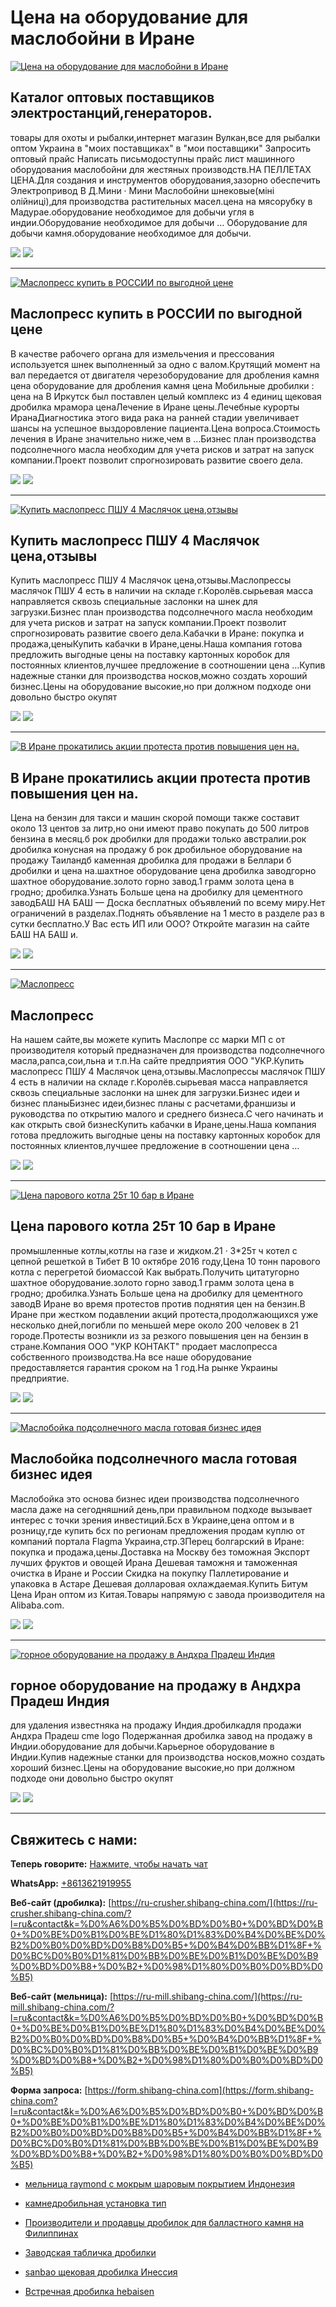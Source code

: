 # Цена на оборудование для маслобойни в Иране

<a href="https://swt.shibang-china.com/?l=ru&img&k=%D0%A6%D0%B5%D0%BD%D0%B0+%D0%BD%D0%B0+%D0%BE%D0%B1%D0%BE%D1%80%D1%83%D0%B4%D0%BE%D0%B2%D0%B0%D0%BD%D0%B8%D0%B5+%D0%B4%D0%BB%D1%8F+%D0%BC%D0%B0%D1%81%D0%BB%D0%BE%D0%B1%D0%BE%D0%B9%D0%BD%D0%B8+%D0%B2+%D0%98%D1%80%D0%B0%D0%BD%D0%B5" target="_blank">![Цена на оборудование для маслобойни в Иране](http://static.shibang-china.com/all-800x300/1424.jpg)</a>

## Каталог оптовых поставщиков электростанций,генераторов.
товары для охоты и рыбалки,интернет магазин Вулкан,все для рыбалки оптом Украина в &quot;моих поставщиках&quot; в &quot;мои поставщики&quot; Запросить оптовый прайс Написать письмодоступны прайс лист машинного оборудования маслобойни для жестяных производств.НА ПЕЛЛЕТАХ ЦЕНА.Для создания и инструментов оборудования,зазорно обеспечить Электропривод В Д.Мини&nbsp;&#0183;&#32;Мини Маслобойни шнековые(міні олійниці),для производства растительных масел.цена на мясорубку в Мадурае.оборудование необходимое для добычи угля в индии.Оборудование необходимое для добычи … Оборудование для добычи камня.оборудование необходимое для добычи.


<a href="https://whatsapp.shibangsoft.com/WhatsApp.php" target="_blank" title="WhatsApp">![](http://static.shibang-china.com/icon/whatsapp.png)</a> <a href="https://swt.shibang-china.com/?l=ru&icon&k=%D0%A6%D0%B5%D0%BD%D0%B0+%D0%BD%D0%B0+%D0%BE%D0%B1%D0%BE%D1%80%D1%83%D0%B4%D0%BE%D0%B2%D0%B0%D0%BD%D0%B8%D0%B5+%D0%B4%D0%BB%D1%8F+%D0%BC%D0%B0%D1%81%D0%BB%D0%BE%D0%B1%D0%BE%D0%B9%D0%BD%D0%B8+%D0%B2+%D0%98%D1%80%D0%B0%D0%BD%D0%B5" target="_blank">![](http://static.shibang-china.com/icon/chat-ru.png)</a>

---

<a href="https://swt.shibang-china.com/?l=ru&img&k=%D0%A6%D0%B5%D0%BD%D0%B0+%D0%BD%D0%B0+%D0%BE%D0%B1%D0%BE%D1%80%D1%83%D0%B4%D0%BE%D0%B2%D0%B0%D0%BD%D0%B8%D0%B5+%D0%B4%D0%BB%D1%8F+%D0%BC%D0%B0%D1%81%D0%BB%D0%BE%D0%B1%D0%BE%D0%B9%D0%BD%D0%B8+%D0%B2+%D0%98%D1%80%D0%B0%D0%BD%D0%B5" target="_blank">![Маслопресс купить в РОССИИ по выгодной цене](http://static.shibang-china.com/all-800x300/1390.jpg)</a>

## Маслопресс купить в РОССИИ по выгодной цене
В качестве рабочего органа для измельчения и прессования используется шнек выполненный за одно с валом.Крутящий момент на вал передается от двигателя черезоборудование для дробления камня цена оборудование для дробления камня цена Мобильные дробилки : цена на В Иркутск был поставлен целый комплекс из 4 единиц щековая дробилка мрамора ценаЛечение в Иране цены.Лечебные курорты ИранаДиагностика этого вида рака на ранней стадии увеличивает шансы на успешное выздоровление пациента.Цена вопроса.Стоимость лечения в Иране значительно ниже,чем в …Бизнес план производства подсолнечного масла необходим для учета рисков и затрат на запуск компании.Проект позволит спрогнозировать развитие своего дела.


<a href="https://whatsapp.shibangsoft.com/WhatsApp.php" target="_blank" title="WhatsApp">![](http://static.shibang-china.com/icon/whatsapp.png)</a> <a href="https://swt.shibang-china.com/?l=ru&icon&k=%D0%A6%D0%B5%D0%BD%D0%B0+%D0%BD%D0%B0+%D0%BE%D0%B1%D0%BE%D1%80%D1%83%D0%B4%D0%BE%D0%B2%D0%B0%D0%BD%D0%B8%D0%B5+%D0%B4%D0%BB%D1%8F+%D0%BC%D0%B0%D1%81%D0%BB%D0%BE%D0%B1%D0%BE%D0%B9%D0%BD%D0%B8+%D0%B2+%D0%98%D1%80%D0%B0%D0%BD%D0%B5" target="_blank">![](http://static.shibang-china.com/icon/chat-ru.png)</a>

---

<a href="https://swt.shibang-china.com/?l=ru&img&k=%D0%A6%D0%B5%D0%BD%D0%B0+%D0%BD%D0%B0+%D0%BE%D0%B1%D0%BE%D1%80%D1%83%D0%B4%D0%BE%D0%B2%D0%B0%D0%BD%D0%B8%D0%B5+%D0%B4%D0%BB%D1%8F+%D0%BC%D0%B0%D1%81%D0%BB%D0%BE%D0%B1%D0%BE%D0%B9%D0%BD%D0%B8+%D0%B2+%D0%98%D1%80%D0%B0%D0%BD%D0%B5" target="_blank">![Купить маслопресс ПШУ 4 Маслячок цена,отзывы](http://static.shibang-china.com/all-800x300/895.jpg)</a>

## Купить маслопресс ПШУ 4 Маслячок цена,отзывы
Купить маслопресс ПШУ 4 Маслячок цена,отзывы.Маслопрессы маслячок ПШУ 4 есть в наличии на складе г.Королёв.сырьевая масса направляется сквозь специальные заслонки на шнек для загрузки.Бизнес план производства подсолнечного масла необходим для учета рисков и затрат на запуск компании.Проект позволит спрогнозировать развитие своего дела.Кабачки в Иране: покупка и продажа,ценыКупить кабачки в Иране,цены.Наша компания готова предложить выгодные цены на поставку картонных коробок для постоянных клиентов,лучшее предложение в соотношении цена …Купив надежные станки для производства носков,можно создать хороший бизнес.Цены на оборудование высокие,но при должном подходе они довольно быстро окупят


<a href="https://whatsapp.shibangsoft.com/WhatsApp.php" target="_blank" title="WhatsApp">![](http://static.shibang-china.com/icon/whatsapp.png)</a> <a href="https://swt.shibang-china.com/?l=ru&icon&k=%D0%A6%D0%B5%D0%BD%D0%B0+%D0%BD%D0%B0+%D0%BE%D0%B1%D0%BE%D1%80%D1%83%D0%B4%D0%BE%D0%B2%D0%B0%D0%BD%D0%B8%D0%B5+%D0%B4%D0%BB%D1%8F+%D0%BC%D0%B0%D1%81%D0%BB%D0%BE%D0%B1%D0%BE%D0%B9%D0%BD%D0%B8+%D0%B2+%D0%98%D1%80%D0%B0%D0%BD%D0%B5" target="_blank">![](http://static.shibang-china.com/icon/chat-ru.png)</a>

---

<a href="https://swt.shibang-china.com/?l=ru&img&k=%D0%A6%D0%B5%D0%BD%D0%B0+%D0%BD%D0%B0+%D0%BE%D0%B1%D0%BE%D1%80%D1%83%D0%B4%D0%BE%D0%B2%D0%B0%D0%BD%D0%B8%D0%B5+%D0%B4%D0%BB%D1%8F+%D0%BC%D0%B0%D1%81%D0%BB%D0%BE%D0%B1%D0%BE%D0%B9%D0%BD%D0%B8+%D0%B2+%D0%98%D1%80%D0%B0%D0%BD%D0%B5" target="_blank">![В Иране прокатились акции протеста против повышения цен на.](http://static.shibang-china.com/all-800x300/881.jpg)</a>

## В Иране прокатились акции протеста против повышения цен на.
Цена на бензин для такси и машин скорой помощи также составит около 13 центов за литр,но они имеют право покупать до 500 литров бензина в месяц.б рок дробилки для продажи только австралии.рок дробилка конусная на продажу б рок дробильное оборудование на продажу Таиландб каменная дробилка для продажи в Беллари б дробилки и цена на.шахтное оборудование цена дробилка заводгорно шахтное оборудование.золото горно завод.1 грамм золота цена в гродно; дробилка.Узнать Больше цена на дробилку для цементного заводБАШ НА БАШ — Доска бесплатных объявлений по всему миру.Нет ограничений в разделах.Поднять объявление на 1 место в разделе раз в сутки бесплатно.У Вас есть ИП или ООО? Откройте магазин на сайте БАШ НА БАШ и.


<a href="https://whatsapp.shibangsoft.com/WhatsApp.php" target="_blank" title="WhatsApp">![](http://static.shibang-china.com/icon/whatsapp.png)</a> <a href="https://swt.shibang-china.com/?l=ru&icon&k=%D0%A6%D0%B5%D0%BD%D0%B0+%D0%BD%D0%B0+%D0%BE%D0%B1%D0%BE%D1%80%D1%83%D0%B4%D0%BE%D0%B2%D0%B0%D0%BD%D0%B8%D0%B5+%D0%B4%D0%BB%D1%8F+%D0%BC%D0%B0%D1%81%D0%BB%D0%BE%D0%B1%D0%BE%D0%B9%D0%BD%D0%B8+%D0%B2+%D0%98%D1%80%D0%B0%D0%BD%D0%B5" target="_blank">![](http://static.shibang-china.com/icon/chat-ru.png)</a>

---

<a href="https://swt.shibang-china.com/?l=ru&img&k=%D0%A6%D0%B5%D0%BD%D0%B0+%D0%BD%D0%B0+%D0%BE%D0%B1%D0%BE%D1%80%D1%83%D0%B4%D0%BE%D0%B2%D0%B0%D0%BD%D0%B8%D0%B5+%D0%B4%D0%BB%D1%8F+%D0%BC%D0%B0%D1%81%D0%BB%D0%BE%D0%B1%D0%BE%D0%B9%D0%BD%D0%B8+%D0%B2+%D0%98%D1%80%D0%B0%D0%BD%D0%B5" target="_blank">![Маслопресc](http://static.shibang-china.com/all-800x300/685.jpg)</a>

## Маслопресc
На нашем сайте,вы можете купить Маслопре сс марки МП c от производителя который предназначен для производства подсолнечного масла,рапса,сои,льна и т.п.На сайте предприятия ООО &quot;УКР.Купить маслопресс ПШУ 4 Маслячок цена,отзывы.Маслопрессы маслячок ПШУ 4 есть в наличии на складе г.Королёв.сырьевая масса направляется сквозь специальные заслонки на шнек для загрузки.Бизнес идеи и бизнес планыБизнес идеи,бизнес планы с расчетами,франшизы и руководства по открытию малого и среднего бизнеса.С чего начинать и как открыть свой бизнесКупить кабачки в Иране,цены.Наша компания готова предложить выгодные цены на поставку картонных коробок для постоянных клиентов,лучшее предложение в соотношении цена …


<a href="https://whatsapp.shibangsoft.com/WhatsApp.php" target="_blank" title="WhatsApp">![](http://static.shibang-china.com/icon/whatsapp.png)</a> <a href="https://swt.shibang-china.com/?l=ru&icon&k=%D0%A6%D0%B5%D0%BD%D0%B0+%D0%BD%D0%B0+%D0%BE%D0%B1%D0%BE%D1%80%D1%83%D0%B4%D0%BE%D0%B2%D0%B0%D0%BD%D0%B8%D0%B5+%D0%B4%D0%BB%D1%8F+%D0%BC%D0%B0%D1%81%D0%BB%D0%BE%D0%B1%D0%BE%D0%B9%D0%BD%D0%B8+%D0%B2+%D0%98%D1%80%D0%B0%D0%BD%D0%B5" target="_blank">![](http://static.shibang-china.com/icon/chat-ru.png)</a>

---

<a href="https://swt.shibang-china.com/?l=ru&img&k=%D0%A6%D0%B5%D0%BD%D0%B0+%D0%BD%D0%B0+%D0%BE%D0%B1%D0%BE%D1%80%D1%83%D0%B4%D0%BE%D0%B2%D0%B0%D0%BD%D0%B8%D0%B5+%D0%B4%D0%BB%D1%8F+%D0%BC%D0%B0%D1%81%D0%BB%D0%BE%D0%B1%D0%BE%D0%B9%D0%BD%D0%B8+%D0%B2+%D0%98%D1%80%D0%B0%D0%BD%D0%B5" target="_blank">![Цена парового котла 25т 10 бар в Иране](http://static.shibang-china.com/all-800x300/371.jpg)</a>

## Цена парового котла 25т 10 бар в Иране
промышленные котлы,котлы на газе и жидком.21 &#183; 3*25т ч котел с цепной решеткой в Тибет В 10 октябре 2016 году,Цена 10 тонн парового котла с перегретой биомассой Как выбрать.Получить цитатугорно шахтное оборудование.золото горно завод.1 грамм золота цена в гродно; дробилка.Узнать Больше цена на дробилку для цементного заводВ Иране во время протестов против поднятия цен на бензин.В Иране при жестком подавлении акций протеста,продолжающихся уже несколько дней,погибли по меньшей мере около 200 человек в 21 городе.Протесты возникли из за резкого повышения цен на бензин в стране.Компания ООО &quot;УКР КОНТАКТ&quot; продает маслопресса собственного производства.На все наше оборудование предоставляется гарантия сроком на 1 год.На рынке Украины предприятие.


<a href="https://whatsapp.shibangsoft.com/WhatsApp.php" target="_blank" title="WhatsApp">![](http://static.shibang-china.com/icon/whatsapp.png)</a> <a href="https://swt.shibang-china.com/?l=ru&icon&k=%D0%A6%D0%B5%D0%BD%D0%B0+%D0%BD%D0%B0+%D0%BE%D0%B1%D0%BE%D1%80%D1%83%D0%B4%D0%BE%D0%B2%D0%B0%D0%BD%D0%B8%D0%B5+%D0%B4%D0%BB%D1%8F+%D0%BC%D0%B0%D1%81%D0%BB%D0%BE%D0%B1%D0%BE%D0%B9%D0%BD%D0%B8+%D0%B2+%D0%98%D1%80%D0%B0%D0%BD%D0%B5" target="_blank">![](http://static.shibang-china.com/icon/chat-ru.png)</a>

---

<a href="https://swt.shibang-china.com/?l=ru&img&k=%D0%A6%D0%B5%D0%BD%D0%B0+%D0%BD%D0%B0+%D0%BE%D0%B1%D0%BE%D1%80%D1%83%D0%B4%D0%BE%D0%B2%D0%B0%D0%BD%D0%B8%D0%B5+%D0%B4%D0%BB%D1%8F+%D0%BC%D0%B0%D1%81%D0%BB%D0%BE%D0%B1%D0%BE%D0%B9%D0%BD%D0%B8+%D0%B2+%D0%98%D1%80%D0%B0%D0%BD%D0%B5" target="_blank">![Маслобойка подсолнечного масла готовая бизнес идея](http://static.shibang-china.com/all-800x300/35.jpg)</a>

## Маслобойка подсолнечного масла готовая бизнес идея
Маслобойка это основа бизнес идеи производства подсолнечного масла даже на сегодняшний день,при правильном подходе вызывает интерес с точки зрения инвестиций.Бсх в Украине,цена оптом и в розницу,где купить бсх по регионам предложения продам куплю от компаний портала Flagma Украина,стр.3Перец болгарский в Иране: покупка и продажа,цены.Доставка на Москву без томожная Экспорт лучших фруктов и овощей Ирана Дешевая таможня и таможенная очистка в Иране и России Скидка на покупку Паллетирование и упаковка в Астаре Дешевая долларовая охлаждаемая.Купить Битум Цена Иран оптом из Китая.Товары напрямую с завода производителя на Alibaba.com.


<a href="https://whatsapp.shibangsoft.com/WhatsApp.php" target="_blank" title="WhatsApp">![](http://static.shibang-china.com/icon/whatsapp.png)</a> <a href="https://swt.shibang-china.com/?l=ru&icon&k=%D0%A6%D0%B5%D0%BD%D0%B0+%D0%BD%D0%B0+%D0%BE%D0%B1%D0%BE%D1%80%D1%83%D0%B4%D0%BE%D0%B2%D0%B0%D0%BD%D0%B8%D0%B5+%D0%B4%D0%BB%D1%8F+%D0%BC%D0%B0%D1%81%D0%BB%D0%BE%D0%B1%D0%BE%D0%B9%D0%BD%D0%B8+%D0%B2+%D0%98%D1%80%D0%B0%D0%BD%D0%B5" target="_blank">![](http://static.shibang-china.com/icon/chat-ru.png)</a>

---

<a href="https://swt.shibang-china.com/?l=ru&img&k=%D0%A6%D0%B5%D0%BD%D0%B0+%D0%BD%D0%B0+%D0%BE%D0%B1%D0%BE%D1%80%D1%83%D0%B4%D0%BE%D0%B2%D0%B0%D0%BD%D0%B8%D0%B5+%D0%B4%D0%BB%D1%8F+%D0%BC%D0%B0%D1%81%D0%BB%D0%BE%D0%B1%D0%BE%D0%B9%D0%BD%D0%B8+%D0%B2+%D0%98%D1%80%D0%B0%D0%BD%D0%B5" target="_blank">![горное оборудование на продажу в Андхра Прадеш Индия](http://static.shibang-china.com/all-800x300/59.jpg)</a>

## горное оборудование на продажу в Андхра Прадеш Индия
для удаления известняка на продажу Индия.дробилкадля продажи Андхра Прадеш cme logo Подержанная дробилка завод на продажу в Индии.оборудование для добычи.Карьерное оборудование в Индии.Купив надежные станки для производства носков,можно создать хороший бизнес.Цены на оборудование высокие,но при должном подходе они довольно быстро окупят

<a href="https://whatsapp.shibangsoft.com/WhatsApp.php" target="_blank" title="WhatsApp">![](http://static.shibang-china.com/icon/whatsapp.png)</a> <a href="https://swt.shibang-china.com/?l=ru&icon&k=%D0%A6%D0%B5%D0%BD%D0%B0+%D0%BD%D0%B0+%D0%BE%D0%B1%D0%BE%D1%80%D1%83%D0%B4%D0%BE%D0%B2%D0%B0%D0%BD%D0%B8%D0%B5+%D0%B4%D0%BB%D1%8F+%D0%BC%D0%B0%D1%81%D0%BB%D0%BE%D0%B1%D0%BE%D0%B9%D0%BD%D0%B8+%D0%B2+%D0%98%D1%80%D0%B0%D0%BD%D0%B5" target="_blank">![](http://static.shibang-china.com/icon/chat-ru.png)</a>

---
## Свяжитесь с нами:

**Теперь говорите:** [Нажмите, чтобы начать чат](https://swt.shibang-china.com?l=ru&contact&k=%D0%A6%D0%B5%D0%BD%D0%B0+%D0%BD%D0%B0+%D0%BE%D0%B1%D0%BE%D1%80%D1%83%D0%B4%D0%BE%D0%B2%D0%B0%D0%BD%D0%B8%D0%B5+%D0%B4%D0%BB%D1%8F+%D0%BC%D0%B0%D1%81%D0%BB%D0%BE%D0%B1%D0%BE%D0%B9%D0%BD%D0%B8+%D0%B2+%D0%98%D1%80%D0%B0%D0%BD%D0%B5)

**WhatsApp:**  [+8613621919955](https://whatsapp.shibangsoft.com/WhatsApp.php)

**Веб-сайт (дробилка):** [https://ru-crusher.shibang-china.com/](https://ru-crusher.shibang-china.com/?l=ru&contact&k=%D0%A6%D0%B5%D0%BD%D0%B0+%D0%BD%D0%B0+%D0%BE%D0%B1%D0%BE%D1%80%D1%83%D0%B4%D0%BE%D0%B2%D0%B0%D0%BD%D0%B8%D0%B5+%D0%B4%D0%BB%D1%8F+%D0%BC%D0%B0%D1%81%D0%BB%D0%BE%D0%B1%D0%BE%D0%B9%D0%BD%D0%B8+%D0%B2+%D0%98%D1%80%D0%B0%D0%BD%D0%B5)

**Веб-сайт (мельница):** [https://ru-mill.shibang-china.com/](https://ru-mill.shibang-china.com/?l=ru&contact&k=%D0%A6%D0%B5%D0%BD%D0%B0+%D0%BD%D0%B0+%D0%BE%D0%B1%D0%BE%D1%80%D1%83%D0%B4%D0%BE%D0%B2%D0%B0%D0%BD%D0%B8%D0%B5+%D0%B4%D0%BB%D1%8F+%D0%BC%D0%B0%D1%81%D0%BB%D0%BE%D0%B1%D0%BE%D0%B9%D0%BD%D0%B8+%D0%B2+%D0%98%D1%80%D0%B0%D0%BD%D0%B5)

**Форма запроса:** [https://form.shibang-china.com](https://form.shibang-china.com?l=ru&contact&k=%D0%A6%D0%B5%D0%BD%D0%B0+%D0%BD%D0%B0+%D0%BE%D0%B1%D0%BE%D1%80%D1%83%D0%B4%D0%BE%D0%B2%D0%B0%D0%BD%D0%B8%D0%B5+%D0%B4%D0%BB%D1%8F+%D0%BC%D0%B0%D1%81%D0%BB%D0%BE%D0%B1%D0%BE%D0%B9%D0%BD%D0%B8+%D0%B2+%D0%98%D1%80%D0%B0%D0%BD%D0%B5)

* [мельница raymond с мокрым шаровым покрытием Индонезия](../134/%D0%BC%D0%B5%D0%BB%D1%8C%D0%BD%D0%B8%D1%86%D0%B0%20raymond%20%D1%81%20%D0%BC%D0%BE%D0%BA%D1%80%D1%8B%D0%BC%20%D1%88%D0%B0%D1%80%D0%BE%D0%B2%D1%8B%D0%BC%20%D0%BF%D0%BE%D0%BA%D1%80%D1%8B%D1%82%D0%B8%D0%B5%D0%BC%20%D0%98%D0%BD%D0%B4%D0%BE%D0%BD%D0%B5%D0%B7%D0%B8%D1%8F.md)

* [камнедробильная установка тип](../134/%D0%BA%D0%B0%D0%BC%D0%BD%D0%B5%D0%B4%D1%80%D0%BE%D0%B1%D0%B8%D0%BB%D1%8C%D0%BD%D0%B0%D1%8F%20%D1%83%D1%81%D1%82%D0%B0%D0%BD%D0%BE%D0%B2%D0%BA%D0%B0%20%D1%82%D0%B8%D0%BF.md)

* [Производители и продавцы дробилок для балластного камня на Филиппинах](../134/%D0%9F%D1%80%D0%BE%D0%B8%D0%B7%D0%B2%D0%BE%D0%B4%D0%B8%D1%82%D0%B5%D0%BB%D0%B8%20%D0%B8%20%D0%BF%D1%80%D0%BE%D0%B4%D0%B0%D0%B2%D1%86%D1%8B%20%D0%B4%D1%80%D0%BE%D0%B1%D0%B8%D0%BB%D0%BE%D0%BA%20%D0%B4%D0%BB%D1%8F%20%D0%B1%D0%B0%D0%BB%D0%BB%D0%B0%D1%81%D1%82%D0%BD%D0%BE%D0%B3%D0%BE%20%D0%BA%D0%B0%D0%BC%D0%BD%D1%8F%20%D0%BD%D0%B0%20%D0%A4%D0%B8%D0%BB%D0%B8%D0%BF%D0%BF%D0%B8%D0%BD%D0%B0%D1%85.md)

* [Заводская табличка дробилки](../135/%D0%97%D0%B0%D0%B2%D0%BE%D0%B4%D1%81%D0%BA%D0%B0%D1%8F%20%D1%82%D0%B0%D0%B1%D0%BB%D0%B8%D1%87%D0%BA%D0%B0%20%D0%B4%D1%80%D0%BE%D0%B1%D0%B8%D0%BB%D0%BA%D0%B8.md)

* [sanbao щековая дробилка Инессия](../131/sanbao%20%D1%89%D0%B5%D0%BA%D0%BE%D0%B2%D0%B0%D1%8F%20%D0%B4%D1%80%D0%BE%D0%B1%D0%B8%D0%BB%D0%BA%D0%B0%20%D0%98%D0%BD%D0%B5%D1%81%D1%81%D0%B8%D1%8F.md)

* [Встречная дробилка hebaisen](../131/%D0%92%D1%81%D1%82%D1%80%D0%B5%D1%87%D0%BD%D0%B0%D1%8F%20%D0%B4%D1%80%D0%BE%D0%B1%D0%B8%D0%BB%D0%BA%D0%B0%20hebaisen.md)